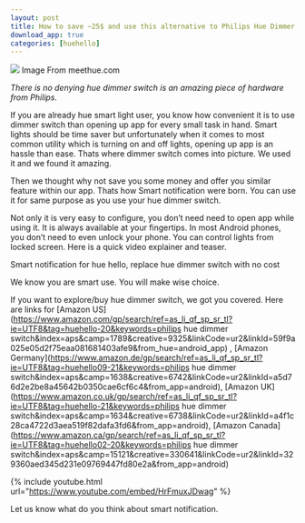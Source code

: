 ```yaml
---
layout: post
title: How to save ~25$ and use this alternative to Philips Hue Dimmer switch
download_app: true
categories: [huehello]
---
```


![](https://cdn-images-1.medium.com/max/1200/1*in15r2FfgjGFEKN1kpoonA.png)
<span class="figcaption_hack">Image From meethue.com</span>

*There is no denying hue dimmer switch is an amazing piece of hardware from
Philips.*

If you are already hue smart light user, you know how convenient it is to use
dimmer switch than opening up app for every small task in hand. Smart lights
should be time saver but unfortunately when it comes to most common utility
which is turning on and off lights, opening up app is an hassle than ease. Thats
where dimmer switch comes into picture. We used it and we found it amazing.

Then we thought why not save you some money and offer you similar feature within
our app. Thats how Smart notification were born. You can use it for same purpose
as you use your hue dimmer switch.

Not only it is very easy to configure, you don’t need need to open app while
using it. It is always available at your fingertips. In most Android phones, you
don’t need to even unlock your phone. You can control lights from locked screen.
Here is a quick video explainer and teaser.

<span class="figcaption_hack">Smart notification for hue hello, replace hue dimmer switch with no cost</span>

We know you are smart use. You will make wise choice.

If you want to explore/buy hue dimmer switch, we got you covered. Here are links
for [Amazon
US](https://www.amazon.com/gp/search/ref=as_li_qf_sp_sr_tl?ie=UTF8&tag=huehello-20&keywords=philips
hue dimmer
switch&index=aps&camp=1789&creative=9325&linkCode=ur2&linkId=59f9a025e05d2f75eaa081681403afe9&from_hue=android_app)
, [Amazon
Germany](https://www.amazon.de/gp/search/ref=as_li_qf_sp_sr_tl?ie=UTF8&tag=huehello09-21&keywords=philips
hue dimmer
switch&index=aps&camp=1638&creative=6742&linkCode=ur2&linkId=a5d76d2e2be8a45642b0350cae6cf6c4&from_app=android),
[Amazon
UK](https://www.amazon.co.uk/gp/search/ref=as_li_qf_sp_sr_tl?ie=UTF8&tag=huehello-21&keywords=philips
hue dimmer
switch&index=aps&camp=1634&creative=6738&linkCode=ur2&linkId=a4f1c28ca4722d3aea519f82dafa3fd6&from_app=android),
[Amazon
Canada](https://www.amazon.ca/gp/search/ref=as_li_qf_sp_sr_tl?ie=UTF8&tag=huehello02-20&keywords=philips
hue dimmer
switch&index=aps&camp=15121&creative=330641&linkCode=ur2&linkId=329360aed345d231e09769447fd80e2a&from_app=android)

{% include youtube.html url="https://www.youtube.com/embed/HrFmuxJDwag" %}

Let us know what do you think about smart notification.


